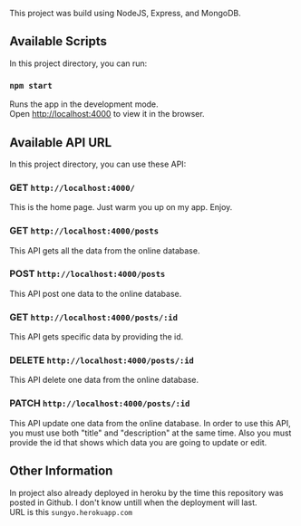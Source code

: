 This project was build using NodeJS, Express, and MongoDB.

## Available Scripts

In this project directory, you can run:

### `npm start`

Runs the app in the development mode. <br />
Open [http://localhost:4000](http://localhost:4000) to view it in the browser.

## Available API URL

In this project directory, you can use these API:

### GET `http://localhost:4000/`    

This is the home page. Just warm you up on my app. Enjoy.

### GET `http://localhost:4000/posts`

This API gets all the data from the online database.

### POST `http://localhost:4000/posts`

This API post one data to the online database.

### GET `http://localhost:4000/posts/:id`

This API gets specific data by providing the id.

### DELETE `http://localhost:4000/posts/:id`

This API delete one data from the online database.

### PATCH `http://localhost:4000/posts/:id`

This API update one data from the online database. In order to use this API, you must use both "title" and "description" at the same time. Also you must provide the id that shows which data you are going to update or edit.


## Other Information

In project also already deployed in heroku by the time this repository was posted in Github. I don't know untill when the deployment will last. <br />
URL is this `sungyo.herokuapp.com`